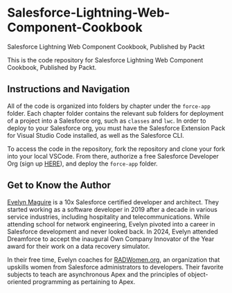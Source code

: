 # Salesforce-Lightning-Web-Component-Cookbook
Salesforce Lightning Web Component Cookbook, Published by Packt

This is the code repository for Salesforce Lightning Web Component Cookbook, Published by Packt.

## Instructions and Navigation
All of the code is organized into folders by chapter under the `force-app` folder. Each chapter folder contains the relevant sub folders for deployment of a project into a Salesforce org, such as `classes` and `lwc`. In order to deploy to your Salesforce org, you must have the Salesforce Extension Pack for Visual Studio Code installed, as well as the Salesforce CLI.

To access the code in the repository, fork the repository and clone your fork into your local VSCode. From there, authorize a free Salesforce Developer Org (sign up [HERE](https://developer.salesforce.com/signup)), and deploy the `force-app` folder.

## Get to Know the Author
[Evelyn Maguire](https://github.com/evelyn-fyi) is a 10x Salesforce certified developer and architect. They started working as a software developer in 2019 after a decade in various service industries, including hospitality and telecommunications. While attending school for network engineering, Evelyn pivoted into a career in Salesforce development and never looked back. In 2024, Evelyn attended Dreamforce to accept the inaugural Own Company Innovator of the Year award for their work on a data recovery simulator.

In their free time, Evelyn coaches for [RADWomen.org](https://radwomen.org/), an organization that upskills women from Salesforce administrators to developers. Their favorite subjects to teach are asynchronous Apex and the principles of object-oriented programming as pertaining to Apex.
